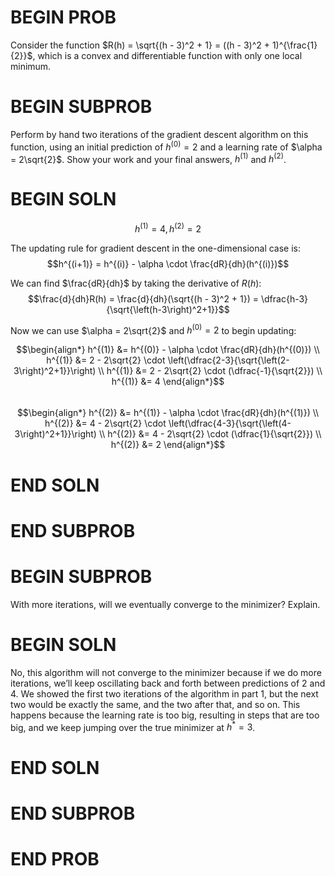 # BEGIN PROB

Consider the function $R(h) = \sqrt{(h - 3)^2 + 1} = ((h - 3)^2 + 1)^{\frac{1}{2}}$, which is a convex and differentiable function with only one local minimum.

# BEGIN SUBPROB

Perform by hand two iterations of the gradient descent algorithm on this function, using an initial prediction of $h^{(0)} = 2$ and a learning rate of $\alpha = 2\sqrt{2}$. Show your work and your final answers, $h^{(1)}$ and $h^{(2)}$.

# BEGIN SOLN

$$h^{(1)} = 4, h^{(2)} = 2$$

The updating rule for gradient descent in the one-dimensional case is:
$$h^{(i+1)} = h^{(i)} - \alpha \cdot \frac{dR}{dh}(h^{(i)})$$

We can find $\frac{dR}{dh}$ by taking the derivative of $R(h)$:
$$\frac{d}{dh}R(h) = \frac{d}{dh}(\sqrt{(h - 3)^2 + 1}) = \dfrac{h-3}{\sqrt{\left(h-3\right)^2+1}}$$

Now we can use $\alpha = 2\sqrt{2}$ and $h^{(0)} = 2$ to begin updating:

$$\begin{align*}
h^{(1)} &= h^{(0)} - \alpha \cdot \frac{dR}{dh}(h^{(0)}) \\
h^{(1)} &= 2 - 2\sqrt{2} \cdot \left(\dfrac{2-3}{\sqrt{\left(2-3\right)^2+1}}\right) \\
h^{(1)} &= 2 - 2\sqrt{2} \cdot (\dfrac{-1}{\sqrt{2}}) \\
h^{(1)} &= 4
\end{align*}$$
<br>
$$\begin{align*}
h^{(2)} &= h^{(1)} - \alpha \cdot \frac{dR}{dh}(h^{(1)}) \\
h^{(2)} &= 4 - 2\sqrt{2} \cdot \left(\dfrac{4-3}{\sqrt{\left(4-3\right)^2+1}}\right) \\
h^{(2)} &= 4 - 2\sqrt{2} \cdot (\dfrac{1}{\sqrt{2}}) \\
h^{(2)} &= 2
\end{align*}$$

# END SOLN

# END SUBPROB

# BEGIN SUBPROB

With more iterations, will we eventually converge to the minimizer? Explain.

# BEGIN SOLN

No, this algorithm will not converge to the minimizer because if we do more iterations, we’ll keep oscillating back and forth between predictions of 2 and 4. We showed the first two iterations of the algorithm in part 1, but the next two would be exactly the same, and the two after that, and so on. This happens because the learning rate is too big, resulting in steps that are too big, and we keep jumping over
the true minimizer at $h^* = 3$.

# END SOLN

# END SUBPROB

# END PROB